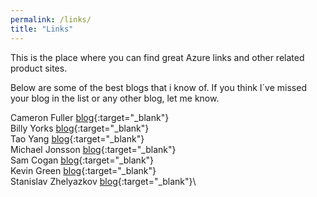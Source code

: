 ```yaml
---
permalink: /links/
title: "Links"
---
```


This is the place where you can find great Azure links and other related product sites.

Below are some of the best blogs that i know of. If you think I´ve missed your blog in the list or any other blog, let me know.

Cameron Fuller [blog](https://www.catapultsystems.com/author/cfuller/){:target="_blank"}\
Billy Yorks [blog](https://www.cloudsma.com/){:target="_blank"}\
Tao Yang [blog](https://blog.tyang.org/){:target="_blank"}\
Michael Jonsson [blog](https://azurefabric.com/){:target="_blank"}\
Sam Cogan [blog](https://samcogan.com/){:target="_blank"}\
Kevin Green [blog](https://kevingreeneitblog.blogspot.com/){:target="_blank"}\
Stanislav Zhelyazkov [blog](https://cloudadministrator.net/){:target="_blank"}\